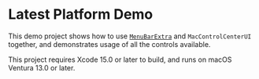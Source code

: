 # Latest Platform Demo

This demo project shows how to use [`MenuBarExtra`](https://developer.apple.com/documentation/swiftui/menubarextra/) and `MacControlCenterUI` together, and demonstrates usage of all the controls available.

This project requires Xcode 15.0 or later to build, and runs on macOS Ventura 13.0 or later.
